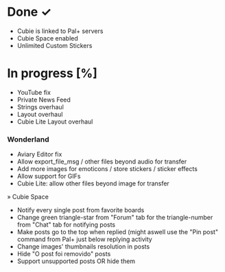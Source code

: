 # **Done ✓** #

* Cubie is linked to Pal+ servers 
* Cubie Space enabled
* Unlimited Custom Stickers

# **In progress** [%] #

* YouTube fix
* Private News Feed
* Strings overhaul
* Layout overhaul
* Cubie Lite Layout overhaul

### Wonderland ###

* Aviary Editor fix
* Allow export_file_msg / other files beyond audio for transfer
* Add more images for emoticons / store stickers / sticker effects
* Allow support for GIFs
* Cubie Lite: allow other files beyond image for transfer

» Cubie Space

* Notify every single post from favorite boards
* Change green triangle-star from "Forum" tab for the triangle-number from "Chat" tab for notifying posts
* Make posts go to the top when replied (might aswell use the "Pin post" command from Pal+ just below replying activity
* Change images' thumbnails resolution in posts
* Hide "O post foi removido" posts
* Support unsupported posts OR hide them